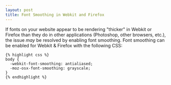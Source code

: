 ```yaml
---
layout: post
title: Font Smoothing in Webkit and Firefox
---
```


If fonts on your website appear to be rendering "thicker" in Webkit or Firefox than they do in other applications (Photoshop, other browsers, etc.), the issue *may* be resolved by enabling font smoothing. Font smoothing can be enabled for Webkit & Firefox with the following CSS:

```
{% highlight css %}
body {
  -webkit-font-smoothing: antialiased;
  -moz-osx-font-smoothing: grayscale;
}
{% endhighlight %}
```
